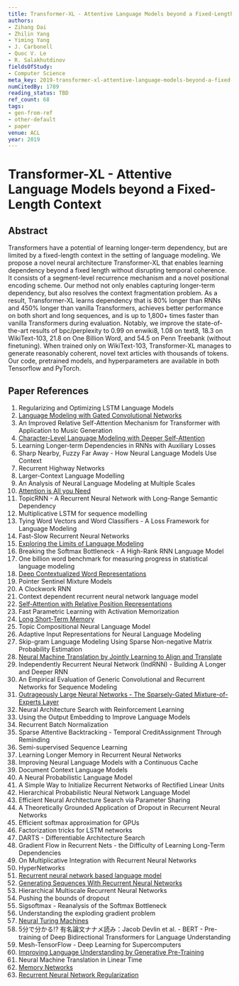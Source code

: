 ```yaml
---
title: Transformer-XL - Attentive Language Models beyond a Fixed-Length Context
authors:
- Zihang Dai
- Zhilin Yang
- Yiming Yang
- J. Carbonell
- Quoc V. Le
- R. Salakhutdinov
fieldsOfStudy:
- Computer Science
meta_key: 2019-transformer-xl-attentive-language-models-beyond-a-fixed-length-context
numCitedBy: 1789
reading_status: TBD
ref_count: 68
tags:
- gen-from-ref
- other-default
- paper
venue: ACL
year: 2019
---
```


# Transformer-XL - Attentive Language Models beyond a Fixed-Length Context

## Abstract

Transformers have a potential of learning longer-term dependency, but are limited by a fixed-length context in the setting of language modeling. We propose a novel neural architecture Transformer-XL that enables learning dependency beyond a fixed length without disrupting temporal coherence. It consists of a segment-level recurrence mechanism and a novel positional encoding scheme. Our method not only enables capturing longer-term dependency, but also resolves the context fragmentation problem. As a result, Transformer-XL learns dependency that is 80% longer than RNNs and 450% longer than vanilla Transformers, achieves better performance on both short and long sequences, and is up to 1,800+ times faster than vanilla Transformers during evaluation. Notably, we improve the state-of-the-art results of bpc/perplexity to 0.99 on enwiki8, 1.08 on text8, 18.3 on WikiText-103, 21.8 on One Billion Word, and 54.5 on Penn Treebank (without finetuning). When trained only on WikiText-103, Transformer-XL manages to generate reasonably coherent, novel text articles with thousands of tokens. Our code, pretrained models, and hyperparameters are available in both Tensorflow and PyTorch.

## Paper References

1. Regularizing and Optimizing LSTM Language Models
2. [Language Modeling with Gated Convolutional Networks](2017-language-modeling-with-gated-convolutional-networks)
3. An Improved Relative Self-Attention Mechanism for Transformer with Application to Music Generation
4. [Character-Level Language Modeling with Deeper Self-Attention](2019-character-level-language-modeling-with-deeper-self-attention)
5. Learning Longer-term Dependencies in RNNs with Auxiliary Losses
6. Sharp Nearby, Fuzzy Far Away - How Neural Language Models Use Context
7. Recurrent Highway Networks
8. Larger-Context Language Modelling
9. An Analysis of Neural Language Modeling at Multiple Scales
10. [Attention is All you Need](2017-transformer.md)
11. TopicRNN - A Recurrent Neural Network with Long-Range Semantic Dependency
12. Multiplicative LSTM for sequence modelling
13. Tying Word Vectors and Word Classifiers - A Loss Framework for Language Modeling
14. Fast-Slow Recurrent Neural Networks
15. [Exploring the Limits of Language Modeling](2016-exploring-the-limits-of-language-modeling)
16. Breaking the Softmax Bottleneck - A High-Rank RNN Language Model
17. One billion word benchmark for measuring progress in statistical language modeling
18. [Deep Contextualized Word Representations](2018-deep-contextualized-word-representations)
19. Pointer Sentinel Mixture Models
20. A Clockwork RNN
21. Context dependent recurrent neural network language model
22. [Self-Attention with Relative Position Representations](2018-self-attention-with-relative-position-representations)
23. Fast Parametric Learning with Activation Memorization
24. [Long Short-Term Memory](1997-long-short-term-memory)
25. Topic Compositional Neural Language Model
26. Adaptive Input Representations for Neural Language Modeling
27. Skip-gram Language Modeling Using Sparse Non-negative Matrix Probability Estimation
28. [Neural Machine Translation by Jointly Learning to Align and Translate](2015-neural-machine-translation-by-jointly-learning-to-align-and-translate)
29. Independently Recurrent Neural Network (IndRNN) - Building A Longer and Deeper RNN
30. An Empirical Evaluation of Generic Convolutional and Recurrent Networks for Sequence Modeling
31. [Outrageously Large Neural Networks - The Sparsely-Gated Mixture-of-Experts Layer](2017-outrageously-large-neural-networks-the-sparsely-gated-mixture-of-experts-layer)
32. Neural Architecture Search with Reinforcement Learning
33. Using the Output Embedding to Improve Language Models
34. Recurrent Batch Normalization
35. Sparse Attentive Backtracking - Temporal CreditAssignment Through Reminding
36. Semi-supervised Sequence Learning
37. Learning Longer Memory in Recurrent Neural Networks
38. Improving Neural Language Models with a Continuous Cache
39. Document Context Language Models
40. A Neural Probabilistic Language Model
41. A Simple Way to Initialize Recurrent Networks of Rectified Linear Units
42. Hierarchical Probabilistic Neural Network Language Model
43. Efficient Neural Architecture Search via Parameter Sharing
44. A Theoretically Grounded Application of Dropout in Recurrent Neural Networks
45. Efficient softmax approximation for GPUs
46. Factorization tricks for LSTM networks
47. DARTS - Differentiable Architecture Search
48. Gradient Flow in Recurrent Nets - the Difficulty of Learning Long-Term Dependencies
49. On Multiplicative Integration with Recurrent Neural Networks
50. HyperNetworks
51. [Recurrent neural network based language model](2010-recurrent-neural-network-based-language-model)
52. [Generating Sequences With Recurrent Neural Networks](2013-generating-sequences-with-recurrent-neural-networks)
53. Hierarchical Multiscale Recurrent Neural Networks
54. Pushing the bounds of dropout
55. Sigsoftmax - Reanalysis of the Softmax Bottleneck
56. Understanding the exploding gradient problem
57. [Neural Turing Machines](2014-neural-turing-machines)
58. 5分で分かる!? 有名論文ナナメ読み：Jacob Devlin et al. - BERT - Pre-training of Deep Bidirectional Transformers for Language Understanding
59. Mesh-TensorFlow - Deep Learning for Supercomputers
60. [Improving Language Understanding by Generative Pre-Training](2018-improving-language-understanding-by-generative-pre-training)
61. Neural Machine Translation in Linear Time
62. [Memory Networks](2015-memory-networks)
63. [Recurrent Neural Network Regularization](2014-recurrent-neural-network-regularization)
